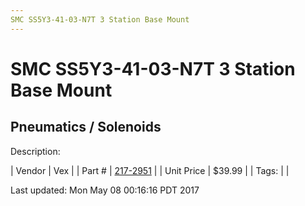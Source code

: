 ```yaml
---
SMC SS5Y3-41-03-N7T 3 Station Base Mount
---
```

# SMC SS5Y3-41-03-N7T 3 Station Base Mount
## Pneumatics / Solenoids
Description: 	 

| Vendor | Vex | 
| Part # | [217-2951](http://www.vexrobotics.com/solenoids-and-manifolds.html) | 
| Unit Price | $39.99 | 
| Tags: |  | 

Last updated: Mon May 08 00:16:16 PDT 2017